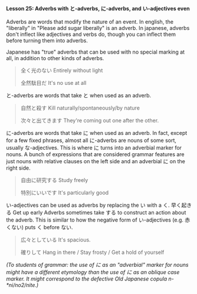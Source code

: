 #### Lesson 25: Adverbs with と-adverbs, に-adverbs, and い-adjectives even

Adverbs are words that modify the nature of an event. In english, the "liberally" in "Please add sugar liberally" is an adverb. In japanese, adverbs don't inflect like adjectives and verbs do, though you can inflect them before turning them into adverbs.

Japanese has "true" adverbs that can be used with no special marking at all, in addition to other kinds of adverbs.

> 全く光のない Entirely without light
>
> 全然駄目だ It's no use at all

と-adverbs are words that take と when used as an adverb.

> 自然と殺す Kill naturally/spontaneously/by nature
>
> 次々と出てきます They're coming out one after the other.

に-adverbs are words that take に when used as an adverb. In fact, except for a few fixed phrases, almost all に-adverbs are nouns of some sort, usually な-adjectives. This is where に turns into an adverbial marker for nouns. A bunch of expressions that are considered grammar features are just nouns with relative clauses on the left side and an adverbial に on the right side.

> 自由に研究する Study freely
>
> 特別にいいです It's particularly good

い-adjectives can be used as adverbs by replacing the い with a く.
早く起きる Get up early
Adverbs sometimes take する to construct an action about the adverb. This is similar to how the negative form of い-adjectives (e.g. 赤くない) puts く before ない.

> 広々としている It's spacious.
>
> 確りして Hang in there / Stay frosty / Get a hold of yourself

_(To students of grammar: the use of に as an "adverbial" marker for nouns might have a different etymology than the use of に as an oblique case marker. It might correspond to the defective Old Japanese copula n- \*ni/no2/nite.)_

